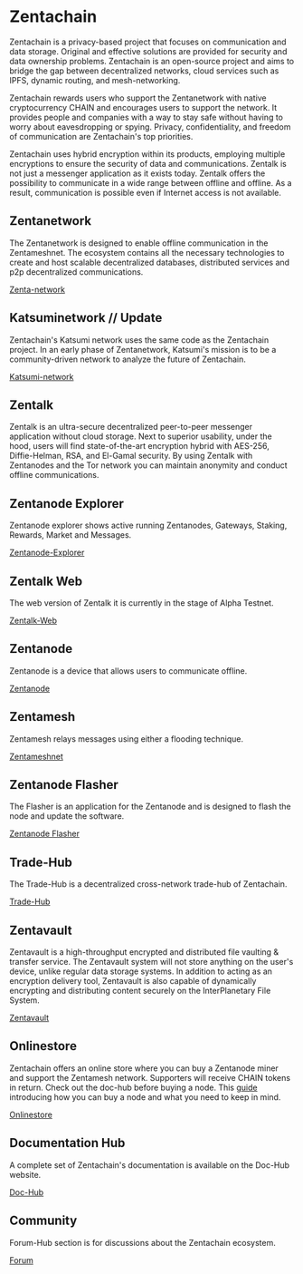 # Zentachain

Zentachain is a privacy-based project that focuses on communication and data storage. Original and effective solutions are provided for security and data ownership problems. Zentachain is an open-source project and aims to bridge the gap between decentralized networks, cloud services such as IPFS, dynamic routing, and mesh-networking.

Zentachain rewards users who support the Zentanetwork with native cryptocurrency CHAIN and encourages users to support the network. It provides people and companies with a way to stay safe without having to worry about eavesdropping or spying. Privacy, confidentiality, and freedom of communication are Zentachain's top priorities.

Zentachain uses hybrid encryption within its products, employing multiple encryptions to ensure the security of data and communications. Zentalk is not just a messenger application as it exists today. Zentalk offers the possibility to communicate in a wide range between offline and offline. As a result, communication is possible even if Internet access is not available.

## Zentanetwork

The Zentanetwork is designed to enable offline communication in the Zentameshnet. The ecosystem contains all the necessary technologies to create and host scalable decentralized databases, distributed services and p2p decentralized communications.

[Zenta-network](https://docs.zentachain.io/zentanetwork)

## Katsuminetwork // Update

Zentachain's Katsumi network uses the same code as the Zentachain project. In an early phase of Zentanetwork, Katsumi's mission is to be a community-driven network to analyze the future of Zentachain.

[Katsumi-network]()

## Zentalk

Zentalk is an ultra-secure decentralized peer-to-peer messenger application without cloud storage. Next to superior usability, under the hood, users will find state-of-the-art encryption hybrid with AES-256, Diffie-Helman, RSA, and El-Gamal security. By using Zentalk with Zentanodes and the Tor network you can maintain anonymity and conduct offline communications.

## Zentanode Explorer

Zentanode explorer shows active running Zentanodes, Gateways, Staking, Rewards, Market and Messages.

[Zentanode-Explorer](https://explorer.zentachain.io)

## Zentalk Web

The web version of Zentalk it is currently in the stage of Alpha Testnet.

[Zentalk-Web](https://zentalk.chat)

## Zentanode

Zentanode is a device that allows users to communicate offline.

[Zentanode](https://github.com/ZentaChain/Zentanode)

## Zentamesh

Zentamesh relays messages using either a flooding technique.

[Zentameshnet](https://docs.zentachain.io/Overview/introduction)

## Zentanode Flasher

The Flasher is an application for the Zentanode and is designed to flash the node and update the software.

[Zentanode Flasher](https://github.com/ZentaChain/Zentanode-Flasher)

## Trade-Hub

The Trade-Hub is a decentralized cross-network trade-hub of Zentachain.

[Trade-Hub](https://trade.zentachain.io)

## Zentavault

Zentavault is a high-throughput encrypted and distributed file vaulting & transfer service. The Zentavault system will not store anything on the user's device, unlike regular data storage systems. In addition to acting as an encryption delivery tool, Zentavault is also capable of dynamically encrypting and distributing content securely on the InterPlanetary File System.

[Zentavault](https://github.com/ZentaChain/Zentavault)

## Onlinestore

Zentachain offers an online store where you can buy a Zentanode miner and support the Zentamesh network. Supporters will receive CHAIN tokens in return. Check out the doc-hub before buying a node. This [guide](https://docs.zentachain.io/zentanode/purchase-guide) introducing how you can buy a node and what you need to keep in mind.

[Onlinestore](https://shop.zentachain.io)
 
## Documentation Hub

A complete set of Zentachain's documentation is available on the Doc-Hub website.

[Doc-Hub](https://docs.zentachain.io)

## Community

Forum-Hub section is for discussions about the Zentachain ecosystem.

[Forum](http://forum.zentachain.io)

